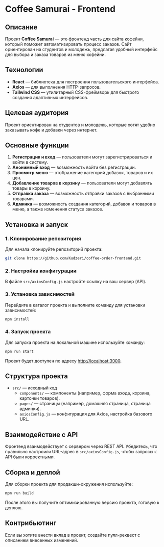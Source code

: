 # Coffee Samurai - Frontend

## Описание
Проект **Coffee Samurai** — это фронтенд часть для сайта кофейни, который поможет автоматизировать процесс заказов. Сайт ориентирован на студентов и молодежь, предлагая удобный интерфейс для выбора и заказа товаров из меню кофейни.

## Технологии
- **React** — библиотека для построения пользовательского интерфейса.
- **Axios** — для выполнения HTTP-запросов.
- **Tailwind CSS** — утилитарный CSS-фреймворк для быстрого создания адаптивных интерфейсов.

## Целевая аудитория
Проект ориентирован на студентов и молодежь, которые хотят удобно заказывать кофе и добавки через интернет.

## Основные функции
1. **Регистрация и вход** — пользователи могут зарегистрироваться и войти в систему.
2. **Анонимный вход** — возможность войти без регистрации.
3. **Просмотр меню** — отображение категорий добавок, товаров и их цен.
4. **Добавление товаров в корзину** — пользователи могут добавлять товары в корзину.
5. **Отправка заказа** — возможность отправки заказов с выбранными товарами.
6. **Админка** — возможность создания категорий, добавок и товаров в меню, а также изменения статуса заказов.

## Установка и запуск

### 1. Клонирование репозитория
Для начала клонируйте репозиторий проекта:
```bash
git clone https://github.com/Kudzeri/coffee-order-frontend.git
```

### 2. Настройка конфигурации
В файле `src/axiosConfig.js` настройте ссылку на ваш сервер (API).

### 3. Установка зависимостей
Перейдите в каталог проекта и выполните команду для установки зависимостей:
```bash
npm install
```

### 4. Запуск проекта
Для запуска проекта на локальной машине используйте команду:
```bash
npm run start
```

Проект будет доступен по адресу [http://localhost:3000](http://localhost:3000).

## Структура проекта
- `src/` — исходный код
  - `components/` — компоненты (например, форма входа, корзина, карточки товаров).
  - `pages/` — страницы (например, домашняя страница, страница админки).
  - `axiosConfig.js` — конфигурация для Axios, настройка базового URL.
  
## Взаимодействие с API
Фронтенд взаимодействует с сервером через REST API. Убедитесь, что правильно настроили URL-адрес в `src/axiosConfig.js`, чтобы запросы к API были корректными.

## Сборка и деплой
Для сборки проекта для продакшн-окружения используйте:
```bash
npm run build
```

После этого вы получите оптимизированную версию проекта, готовую к деплою.

## Контрибьютинг
Если вы хотите внести вклад в проект, создайте пулл-реквест с описанием внесенных изменений.